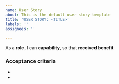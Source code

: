 ```yaml
---
name: User Story
about: This is the default user story template
title: 'USER STORY: <TITLE>'
labels: ''
assignees: ''

---
```


As a **role**, I can **capability**, so that **received benefit**

### Acceptance criteria
- 
-
